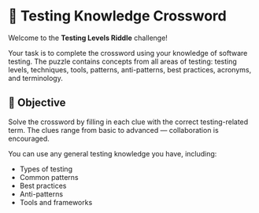 # 🧩 Testing Knowledge Crossword

Welcome to the **Testing Levels Riddle** challenge!

Your task is to complete the crossword using your knowledge of software testing. The puzzle contains concepts from all areas of testing: testing levels, techniques, tools, patterns, anti-patterns, best practices, acronyms, and terminology.

## 🧠 Objective

Solve the crossword by filling in each clue with the correct testing-related term. The clues range from basic to advanced — collaboration is encouraged.

You can use any general testing knowledge you have, including:
- Types of testing 
- Common patterns 
- Best practices 
- Anti-patterns
- Tools and frameworks 
